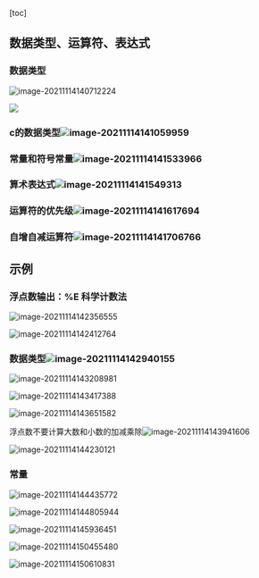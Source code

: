 [toc]

## 数据类型、运算符、表达式

### 数据类型

![image-20211114140712224](imgs/image-20211114140712224.png)

![](imgs/image-20211114140731404.png)

### c的数据类型![image-20211114141059959](imgs/image-20211114141059959.png)

### 常量和符号常量![image-20211114141533966](imgs/image-20211114141533966.png)

### 算术表达式![image-20211114141549313](imgs/image-20211114141549313.png)

### 运算符的优先级![image-20211114141617694](imgs/image-20211114141617694.png)

### 自增自减运算符![image-20211114141706766](imgs/image-20211114141706766.png)

## 示例

### 浮点数输出：%E 科学计数法

![image-20211114142356555](imgs/image-20211114142356555.png)

![image-20211114142412764](imgs/image-20211114142412764.png)

### 数据类型![image-20211114142940155](imgs/image-20211114142940155.png)

![image-20211114143208981](imgs/image-20211114143208981.png)

![image-20211114143417388](imgs/image-20211114143417388.png)

![image-20211114143651582](imgs/image-20211114143651582.png)

浮点数不要计算大数和小数的加减乘除![image-20211114143941606](imgs/image-20211114143941606.png)

![image-20211114144230121](imgs/image-20211114144230121.png)

### 常量

![image-20211114144435772](imgs/image-20211114144435772.png)

![image-20211114144805944](imgs/image-20211114144805944.png)

![image-20211114145936451](imgs/image-20211114145936451.png)

![image-20211114150455480](imgs/image-20211114150455480.png)

![image-20211114150610831](imgs/image-20211114150610831.png)



